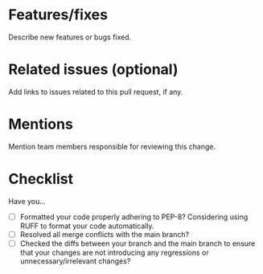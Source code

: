 # Features/fixes

Describe new features or bugs fixed.

# Related issues (optional)

Add links to issues related to this pull request, if any.

# Mentions

Mention team members responsible for reviewing this change. 

# Checklist

Have you...
- [ ] Formatted your code properly adhering to PEP-8? Considering using RUFF to format your code automatically.
- [ ] Resolved all merge conflicts with the main branch?
- [ ] Checked the diffs between your branch and the main branch to ensure that your changes are not introducing any regressions or unnecessary/irrelevant changes?
